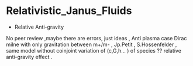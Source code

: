 # Relativistic_Janus_Fluids
- Relative Anti-gravity


No peer review ,maybe there are errors, just ideas , Anti plasma case Dirac milne with only gravitation between m+/m- , Jp.Petit , S.Hossenfelder , same model without coinjoint variation of (c,G,h... ) of species ?? relative anti-gravity effect .
